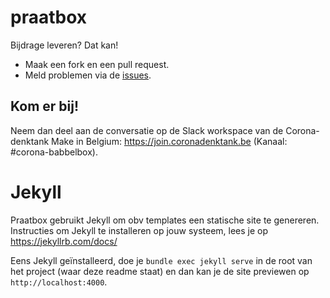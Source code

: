 # praatbox

Bijdrage leveren? Dat kan!
* Maak een fork en een pull request.
* Meld problemen via de [issues](https://github.com/MakeInBelgium/babbelbox/issues).

## Kom er bij!
Neem dan deel aan de conversatie op de Slack workspace van de Corona-denktank Make in Belgium: https://join.coronadenktank.be (Kanaal: #corona-babbelbox).


# Jekyll
Praatbox gebruikt Jekyll om obv templates een statische site te genereren. Instructies om Jekyll te installeren op jouw systeem, lees je op https://jekyllrb.com/docs/

Eens Jekyll geïnstalleerd, doe je `bundle exec jekyll serve` in de root van het project (waar deze readme staat) en dan kan je de site previewen op `http://localhost:4000`.
